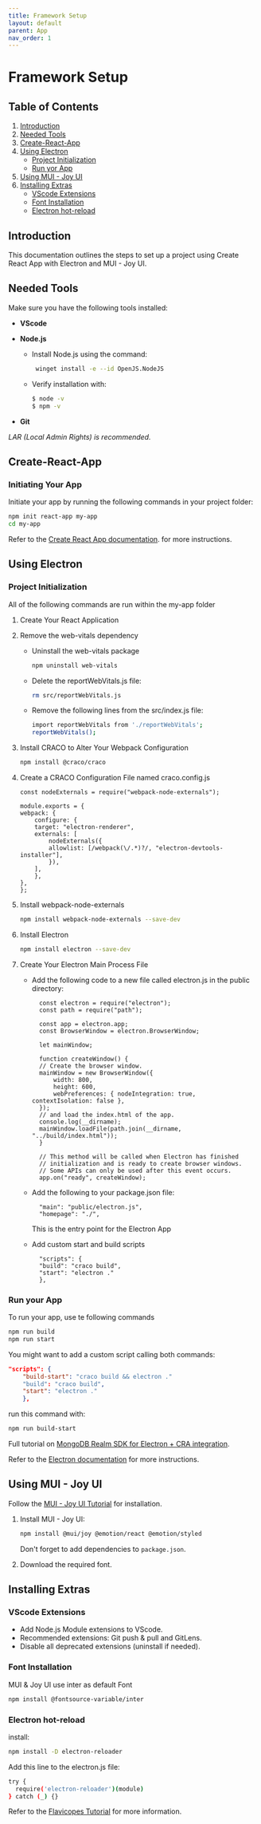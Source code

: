 ```yaml
---
title: Framework Setup
layout: default
parent: App
nav_order: 1
---
```


# Framework Setup

## Table of Contents
1. [Introduction](#introduction)
2. [Needed Tools](#needed-tools)
3. [Create-React-App](#create-react-app)
4. [Using Electron](#using-electron)
   - [Project Initialization](#project-initialization)
   - [Run yor App](#run-your-app)
5. [Using MUI - Joy UI](#using-mui---joy-ui)
6. [Installing Extras](#installing-extras)
   - [VScode Extensions](#vscode-extensions)
   - [Font Installation](#font-installation)
   - [Electron hot-reload](#electron-hot-reload)

## Introduction

This documentation outlines the steps to set up a project using Create React App with Electron and MUI - Joy UI.

## Needed Tools

Make sure you have the following tools installed:

- **VScode**
- **Node.js**
  - Install Node.js using the command:

      ```bash
       winget install -e --id OpenJS.NodeJS
      ```
    
  - Verify installation with:
  
    ```bash
    $ node -v
    $ npm -v
    ```
    
- **Git**

*LAR (Local Admin Rights) is recommended.*

## Create-React-App

### Initiating Your App

Initiate your app by running the following commands in your project folder:

```bash
npm init react-app my-app
cd my-app
```


Refer to the [Create React App documentation](https://create-react-app.dev/docs/getting-started/). for more instructions.

## Using Electron

### Project Initialization

All of the following commands are run within the my-app folder

1. Create Your React Application
2. Remove the web-vitals dependency
    -   Uninstall the web-vitals package
      
        ```bash
        npm uninstall web-vitals
        ```
        
    -   Delete the reportWebVitals.js file:
      
        ```bash
        rm src/reportWebVitals.js
        ```
        
    -   Remove the following lines from the src/index.js file:
      
        ```bash
        import reportWebVitals from './reportWebVitals';
        reportWebVitals();
        ```
        
3. Install CRACO to Alter Your Webpack Configuration

    ```bash
    npm install @craco/craco
    ```
    
5. Create a CRACO Configuration File named craco.config.js

   
       const nodeExternals = require("webpack-node-externals");
   
       module.exports = {
       webpack: {
           configure: {
           target: "electron-renderer",
           externals: [
               nodeExternals({
               allowlist: [/webpack(\/.*)?/, "electron-devtools-installer"],
               }),
           ],
           },
       },
       };
    
6. Install webpack-node-externals

    ```bash
    npm install webpack-node-externals --save-dev
    ```
   
8. Install Electron

    ```bash
    npm install electron --save-dev
    ```
    
10. Create Your Electron Main Process File
    -   Add the following code to a new file called electron.js in the public directory:
    
           
              const electron = require("electron");
              const path = require("path");
      
              const app = electron.app;
              const BrowserWindow = electron.BrowserWindow;
      
              let mainWindow;
      
              function createWindow() {
              // Create the browser window.
              mainWindow = new BrowserWindow({
                  width: 800,
                  height: 600,
                  webPreferences: { nodeIntegration: true, contextIsolation: false },
              });
              // and load the index.html of the app.
              console.log(__dirname);
              mainWindow.loadFile(path.join(__dirname, "../build/index.html"));
              }
      
              // This method will be called when Electron has finished
              // initialization and is ready to create browser windows.
              // Some APIs can only be used after this event occurs.
              app.on("ready", createWindow);
              
        

    -   Add the following to your package.json file:
        
              "main": "public/electron.js",
              "homepage": "./",
        
        
        This is the entry point for the Electron App

    -   Add custom start and build scripts
      
              "scripts": {
              "build": "craco build",
              "start": "electron ."
              },
        
### Run your App

To run your app, use te following commands
 
 ```bash
 npm run build
 npm run start
 ```
 
 You might want to add a custom script calling both commands:

 ```package.json
 "scripts": {
     "build-start": "craco build && electron ."
     "build": "craco build",
     "start": "electron ."
     },
 ```
 
 run this command with:
 
 ```bash 
 npm run build-start
 ```


Full tutorial on [MongoDB Realm SDK for Electron + CRA integration](https://www.mongodb.com/docs/realm/sdk/node/integrations/electron-cra/).

Refer to the [Electron documentation](https://www.electronjs.org/de/docs/latest/tutorial/tutorial-first-app) for more instructions.

## Using MUI - Joy UI

Follow the [MUI - Joy UI Tutorial](https://mui.com/joy-ui/getting-started/installation/) for installation.

1. Install MUI - Joy UI:

   ```bash
   npm install @mui/joy @emotion/react @emotion/styled
   ```
   
   Don't forget to add dependencies to `package.json`.
3. Download the required font.

## Installing Extras

### VScode Extensions

- Add Node.js Module extensions to VScode.
- Recommended extensions: Git push & pull and GitLens.
- Disable all deprecated extensions (uninstall if needed).

### Font Installation

MUI & Joy UI use inter as default Font

```bash
npm install @fontsource-variable/inter
```

### Electron hot-reload

install:

```bash
npm install -D electron-reloader
```

Add this line to the electron.js file:

```bash
try {
  require('electron-reloader')(module)
} catch (_) {}
```

Refer to the [Flavicopes Tutorial](https://flaviocopes.com/electron-hot-reload/) for more information.







